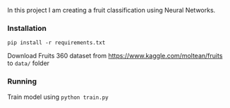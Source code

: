 In this project I am creating a fruit classification using Neural Networks.

### Installation
`pip install -r requirements.txt`

Download Fruits 360 dataset from https://www.kaggle.com/moltean/fruits to `data/` folder

### Running

Train model using `python train.py`
